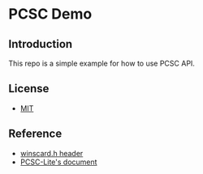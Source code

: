 # PCSC Demo

## Introduction

This repo is a simple example for how to use PCSC API.  

## License

- [MIT](https://opensource.org/licenses/MIT)

## Reference
- [winscard.h header](https://docs.microsoft.com/en-us/windows/win32/api/winscard)
- [PCSC-Lite's document](https://pcsclite.apdu.fr/api/group__API.html)
